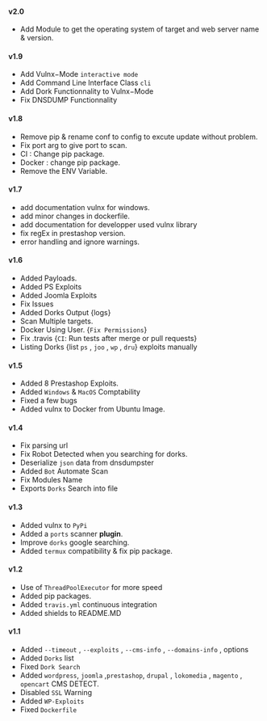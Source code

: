 #### v2.0
- Add Module to get the operating system of target and web server name & version.
#### v1.9
- Add Vulnx−Mode `interactive mode`
- Add Command Line Interface Class `cli`
- Add Dork Functionnality to Vulnx−Mode
- Fix DNSDUMP Functionnality

#### v1.8
- Remove pip & rename conf to config to excute update without problem.
- Fix port arg to give port to scan.
- CI : Change pip package. 
- Docker : change pip package.
- Remove the ENV Variable.

#### v1.7
- add documentation vulnx for windows.
- add minor changes in dockerfile.
- add documentation for developper used vulnx library
- fix regEx in prestashop version.
- error handling and ignore warnings.

#### v1.6
- Added Payloads.
- Added PS Exploits
- Added Joomla Exploits
- Fix Issues
- Added Dorks Output {logs}
- Scan Multiple targets.
- Docker Using User. {`Fix Permissions`}
- Fix .travis {`CI`: Run tests after merge or pull requests}
- Listing Dorks {list `ps` , `joo` , `wp` , `dru`} exploits manually

#### v1.5
- Added 8 Prestashop Exploits.
- Added `Windows` & `MacOS` Comptability
- Fixed a few bugs
- Added vulnx to Docker from Ubuntu Image.

#### v1.4
- Fix parsing url
- Fix Robot Detected when you searching for dorks.
- Deserialize `json` data from dnsdumpster
- Added `Bot` Automate Scan
- Fix Modules Name
- Exports `Dorks` Search into file

#### v1.3
- Added vulnx to `PyPi`
- Added a `ports` scanner **plugin**.
- Improve `dorks` google searching. 
- Added `termux` compatibility & fix pip package.

#### v1.2
- Use of `ThreadPoolExecutor` for more speed
- Added pip packages.
- Added `travis.yml` continuous integration
- Added shields to README.MD

#### v1.1
- Added `--timeout` , `--exploits` , `--cms-info` , `--domains-info` ,  options
- Added `Dorks` list
- Fixed `Dork Search`
- Added `wordpress`, `joomla` ,`prestashop`, `drupal` , `lokomedia` , `magento` , `opencart`  CMS DETECT.
- Disabled `SSL` Warning
- Added `WP-Exploits`
- Fixed `Dockerfile`
